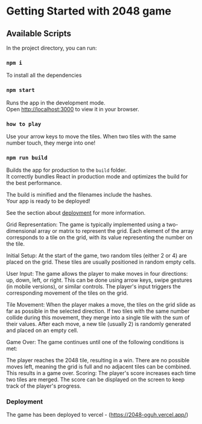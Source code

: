 # Getting Started with 2048 game

## Available Scripts

In the project directory, you can run:

### `npm i`

To install all the dependencies

### `npm start`

Runs the app in the development mode.\
Open [http://localhost:3000](http://localhost:3000) to view it in your browser.

### `how to play`

Use your arrow keys to move the tiles. When two tiles with the same number touch, they merge into one!

### `npm run build`

Builds the app for production to the `build` folder.\
It correctly bundles React in production mode and optimizes the build for the best performance.

The build is minified and the filenames include the hashes.\
Your app is ready to be deployed!

See the section about [deployment](https://facebook.github.io/create-react-app/docs/deployment) for more information.

Grid Representation: The game is typically implemented using a two-dimensional array or matrix to represent the grid. Each element of the array corresponds to a tile on the grid, with its value representing the number on the tile.

Initial Setup: At the start of the game, two random tiles (either 2 or 4) are placed on the grid. These tiles are usually positioned in random empty cells.

User Input: The game allows the player to make moves in four directions: up, down, left, or right. This can be done using arrow keys, swipe gestures (in mobile versions), or similar controls. The player's input triggers the corresponding movement of the tiles on the grid.

Tile Movement: When the player makes a move, the tiles on the grid slide as far as possible in the selected direction. If two tiles with the same number collide during this movement, they merge into a single tile with the sum of their values. After each move, a new tile (usually 2) is randomly generated and placed on an empty cell.

Game Over: The game continues until one of the following conditions is met:

The player reaches the 2048 tile, resulting in a win.
There are no possible moves left, meaning the grid is full and no adjacent tiles can be combined. This results in a game over.
Scoring: The player's score increases each time two tiles are merged. The score can be displayed on the screen to keep track of the player's progress.

### Deployment

The game has been deployed to vercel - (https://2048-oguh.vercel.app/)


